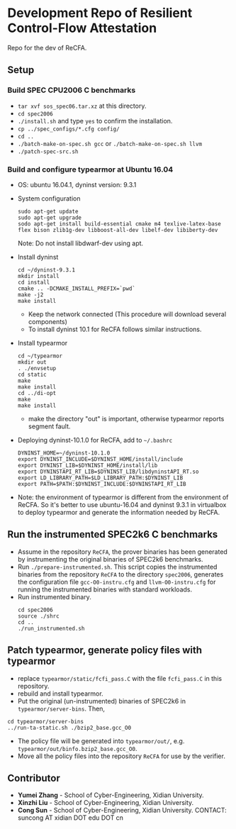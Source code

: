 # Development Repo of Resilient Control-Flow Attestation #

Repo for the dev of ReCFA.

## Setup ##

### Build SPEC CPU2006 C benchmarks

- `tar xvf sos_spec06.tar.xz` at this directory.
- `cd spec2006`
- `./install.sh` and type `yes` to confirm the installation.
- `cp ../spec_configs/*.cfg config/`
- `cd ..`
- `./batch-make-on-spec.sh gcc` or `./batch-make-on-spec.sh llvm`
- `./patch-spec-src.sh`

### Build and configure typearmor at Ubuntu 16.04

- OS: ubuntu 16.04.1, dyninst version: 9.3.1

- System configuration
  ```
  sudo apt-get update
  sudo apt-get upgrade
  sodo apt-get install build-essential cmake m4 texlive-latex-base flex bison zlib1g-dev libboost-all-dev libelf-dev libiberty-dev
  ```
  Note: Do not install libdwarf-dev using apt.
- Install dyninst
  ```
  cd ~/dyninst-9.3.1
  mkdir install
  cd install
  cmake .. -DCMAKE_INSTALL_PREFIX=`pwd`
  make -j2
  make install
  ```
  - Keep the network connected (This procedure will download several components)
  - To install dyninst 10.1 for ReCFA follows similar instructions.

- Install typearmor
  ```
  cd ~/typearmor
  mkdir out
  . ./envsetup
  cd static
  make
  make install
  cd ../di-opt
  make
  make install
  ```
  - make the directory "out" is important, otherwise typearmor reports segment fault.

- Deploying dyninst-10.1.0 for ReCFA, add to `~/.bashrc`
  ```
  DYNINST_HOME=~/dyninst-10.1.0
  export DYNINST_INCLUDE=$DYNINST_HOME/install/include
  export DYNINST_LIB=$DYNINST_HOME/install/lib
  export DYNINSTAPI_RT_LIB=$DYNINST_LIB/libdyninstAPI_RT.so
  export LD_LIBRARY_PATH=$LD_LIBRARY_PATH:$DYNINST_LIB
  export PATH=$PATH:$DYNINST_INCLUDE:$DYNINSTAPI_RT_LIB
  ```
- Note: the environment of typearmor is different from the environment of ReCFA. So it's better to use ubuntu-16.04 and dyninst 9.3.1 in virtualbox to deploy typearmor and generate the information needed by ReCFA.

## Run the instrumented SPEC2k6 C benchmarks 

- Assume in the repository `ReCFA`, the prover binaries has been generated by instrumenting the original binaries of SPEC2k6 benchmarks.
- Run `./prepare-instrumented.sh`. This script copies the instrumented binaries from the repository `ReCFA` to the directory `spec2006`, generates the configuration file `gcc-O0-instru.cfg` and `llvm-O0-instru.cfg` for running the instrumented binaries with standard workloads.
- Run instrumented binary.
  ```
  cd spec2006
  source ./shrc
  cd ..
  ./run_instrumented.sh
  ```

## Patch typearmor, generate policy files with typearmor
  - replace `typearmor/static/fcfi_pass.C` with the file `fcfi_pass.C` in this repository.
  - rebuild and install typearmor.
  - Put the original (un-instrumented) binaries of SPEC2k6 in `typearmor/server-bins`. Then,
  ```
  cd typearmor/server-bins
  ../run-ta-static.sh ./bzip2_base.gcc_O0
  ```
  - The policy file will be generated into `typearmor/out/`, e.g. `typearmor/out/binfo.bzip2_base.gcc_O0`.
  - Move all the policy files into the repository `ReCFA` for use by the verifier.

## Contributor ##

* **Yumei Zhang** - School of Cyber-Engineering, Xidian University.
* **Xinzhi Liu** - School of Cyber-Engineering, Xidian University.
* **Cong Sun** - School of Cyber-Engineering, Xidian University. CONTACT: suncong AT xidian DOT edu DOT cn


